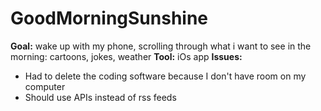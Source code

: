 # GoodMorningSunshine

**Goal:** wake up with my phone, scrolling through what i want to see in the morning: cartoons, jokes, weather
**Tool:** iOs app
**Issues:**
- Had to delete the coding software because I don't have room on my computer
- Should use APIs instead of rss feeds
